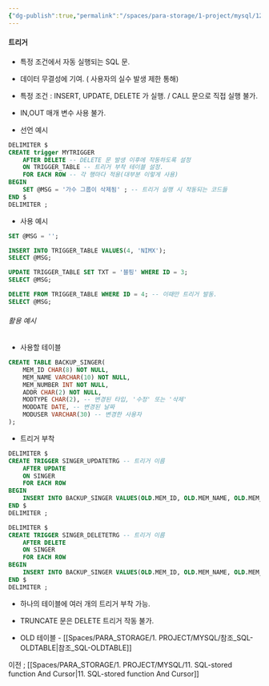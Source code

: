 ```yaml
---
{"dg-publish":true,"permalink":"/spaces/para-storage/1-project/mysql/12-sql-trigger/"}
---
```


####  트리거
- 특정 조건에서 자동 실행되는 SQL 문.
- 데이터 무결성에 기여. ( 사용자의 실수 발생 제한 통해)
-  특정 조건 : INSERT, UPDATE, DELETE 가 실행. / CALL 문으로 직접 실행 불가.

- IN,OUT 매개 변수 사용 불가.


- 선언 예시
```SQL
DELIMITER $
CREATE trigger MYTRIGGER
	AFTER DELETE -- DELETE 문 발생 이후에 작동하도록 설정
    ON TRIGGER_TABLE -- 트리거 부착 테이블 설정. 
    FOR EACH ROW -- 각 행마다 적용(대부분 이렇게 사용)
BEGIN
	SET @MSG = '가수 그룹이 삭제됨' ; -- 트리거 실행 시 작동되는 코드들
END $
DELIMITER ;
```

- 사용 예시
```SQL
SET @MSG = '';

INSERT INTO TRIGGER_TABLE VALUES(4, 'NIMX');
SELECT @MSG;

UPDATE TRIGGER_TABLE SET TXT = '블핑' WHERE ID = 3;
SELECT @MSG;

DELETE FROM TRIGGER_TABLE WHERE ID = 4; -- 이때만 트리거 발동.
SELECT @MSG;
```

###### 활용 예시
- 사용할 테이블
```SQL
CREATE TABLE BACKUP_SINGER(
	MEM_ID CHAR(8) NOT NULL,
    MEM_NAME VARCHAR(10) NOT NULL,
    MEM_NUMBER INT NOT NULL,
    ADDR CHAR(2) NOT NULL,
    MODTYPE CHAR(2), -- 변경된 타입, '수정' 또는 '삭제'
    MODDATE DATE, -- 변경된 날짜
    MODUSER VARCHAR(30) -- 변경한 사용자
);
```

- 트리거 부착
```SQL
DELIMITER $
CREATE TRIGGER SINGER_UPDATETRG -- 트리거 이름
	AFTER UPDATE 
    ON SINGER
    FOR EACH ROW
BEGIN
	INSERT INTO BACKUP_SINGER VALUES(OLD.MEM_ID, OLD.MEM_NAME, OLD.MEM_NUMBER, OLD.ADDR, '수정', CURDATE(), CURRENT_USER() );
END $
DELIMITER ;
```

```SQL
DELIMITER $
CREATE TRIGGER SINGER_DELETETRG -- 트리거 이름
	AFTER DELETE 
    ON SINGER
    FOR EACH ROW
BEGIN
	INSERT INTO BACKUP_SINGER VALUES(OLD.MEM_ID, OLD.MEM_NAME, OLD.MEM_NUMBER, OLD.ADDR, '삭제', CURDATE(), CURRENT_USER() );
END $
DELIMITER ;
```
- 하나의 테이블에 여러 개의 트리거 부착 가능.
- TRUNCATE 문은 DELETE 트리거 작동 불가.


- OLD 테이블 - [[Spaces/PARA_STORAGE/1. PROJECT/MYSQL/참조_SQL-OLDTABLE\|참조_SQL-OLDTABLE]]


이전 ; [[Spaces/PARA_STORAGE/1. PROJECT/MYSQL/11. SQL-stored function And Cursor\|11. SQL-stored function And Cursor]]